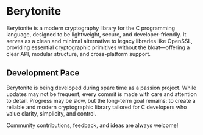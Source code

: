 # Berytonite

Berytonite is a modern cryptography library for the C programming language, designed to be lightweight, secure, and developer-friendly. It serves as a clean and minimal alternative to legacy libraries like OpenSSL, providing essential cryptographic primitives without the bloat—offering a clear API, modular structure, and cross-platform support.

## Development Pace

Berytonite is being developed during spare time as a passion project. While updates may not be frequent, every commit is made with care and attention to detail. Progress may be slow, but the long-term goal remains: to create a reliable and modern cryptographic library tailored for C developers who value clarity, simplicity, and control.

Community contributions, feedback, and ideas are always welcome!
